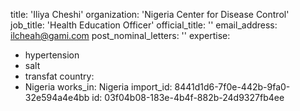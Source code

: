 title: 'Iliya Cheshi'
organization: 'Nigeria Center for Disease Control'
job_title: 'Health Education Officer'
official_title: ''
email_address: ilcheah@gami.com
post_nominal_letters: ''
expertise:
  - hypertension
  - salt
  - transfat
country:
  - Nigeria
works_in: Nigeria
import_id: 8441d1d6-7f0e-442b-9fa0-32e594a4e4bb
id: 03f04b08-183e-4b4f-882b-24d9327fb4ee
